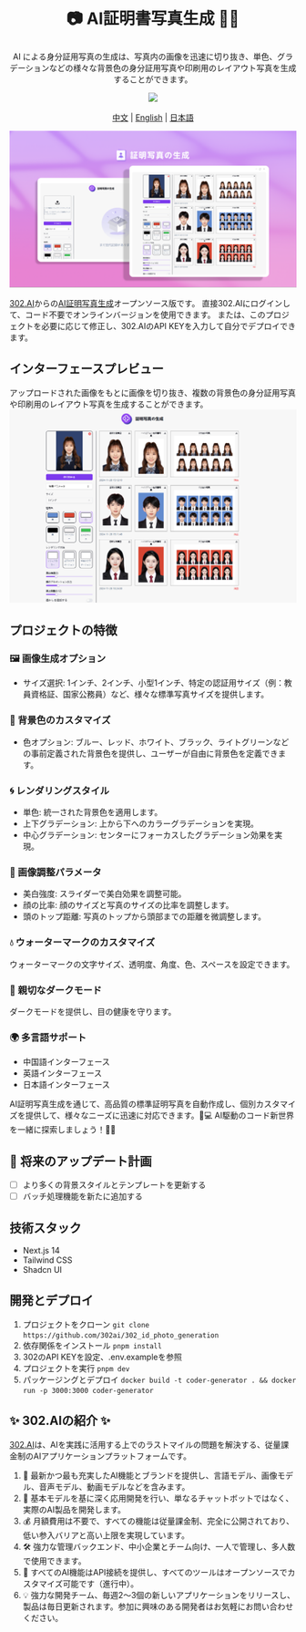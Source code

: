 # <p align="center">📷 AI証明書写真生成 🚀✨</p>

<p align="center">AI による身分証用写真の生成は、写真内の画像を迅速に切り抜き、単色、グラデーションなどの様々な背景色の身分証用写真や印刷用のレイアウト写真を生成することができます。</p>

<p align="center"><a href="https://302.ai/ja/tools/idphotos/" target="blank"><img src="https://file.302ai.cn/gpt/imgs/github/302_badge.png" /></a></p >

<p align="center"><a href="README_zh.md">中文</a> | <a href="README.md">English</a> | <a href="README_ja.md">日本語</a></p>

![インターフェースプレビュー](docs/证件照生成jp.png)

[302.AI](https://302.ai)からの[AI証明写真生成](https://302.ai/ja/tools/idphotos/)オープンソース版です。
直接302.AIにログインして、コード不要でオンラインバージョンを使用できます。
または、このプロジェクトを必要に応じて修正し、302.AIのAPI KEYを入力して自分でデプロイできます。

## インターフェースプレビュー
アップロードされた画像をもとに画像を切り抜き、複数の背景色の身分証用写真や印刷用のレイアウト写真を生成することができます。
![インターフェースプレビュー](docs/证件照3.png)

## プロジェクトの特徴
### 🖼️ 画像生成オプション
   - サイズ選択: 1インチ、2インチ、小型1インチ、特定の認証用サイズ（例：教員資格証、国家公務員）など、様々な標準写真サイズを提供します。

### 🎨 背景色のカスタマイズ
   - 色オプション: ブルー、レッド、ホワイト、ブラック、ライトグリーンなどの事前定義された背景色を提供し、ユーザーが自由に背景色を定義できます。

### 🌀 レンダリングスタイル
   - 単色: 統一された背景色を適用します。
   - 上下グラデーション: 上から下へのカラーグラデーションを実現。
   - 中心グラデーション: センターにフォーカスしたグラデーション効果を実現。

### 🔧 画像調整パラメータ
   - 美白強度: スライダーで美白効果を調整可能。
   - 顔の比率: 顔のサイズと写真のサイズの比率を調整します。
   - 頭のトップ距離: 写真のトップから頭部までの距離を微調整します。

### 💧 ウォーターマークのカスタマイズ
ウォーターマークの文字サイズ、透明度、角度、色、スペースを設定できます。

### 🌙 親切なダークモード
ダークモードを提供し、目の健康を守ります。

### 🌍 多言語サポート
- 中国語インターフェース
- 英語インターフェース
- 日本語インターフェース

AI証明写真生成を通じて、高品質の標準証明写真を自動作成し、個別カスタマイズを提供して、様々なニーズに迅速に対応できます。🎉💻 AI駆動のコード新世界を一緒に探索しましょう！🌟🚀

## 🚩 将来のアップデート計画
- [ ] より多くの背景スタイルとテンプレートを更新する
- [ ] バッチ処理機能を新たに追加する

## 技術スタック
- Next.js 14
- Tailwind CSS
- Shadcn UI

## 開発とデプロイ
1. プロジェクトをクローン `git clone https://github.com/302ai/302_id_photo_generation`
2. 依存関係をインストール `pnpm install`
3. 302のAPI KEYを設定、.env.exampleを参照
4. プロジェクトを実行 `pnpm dev`
5. パッケージングとデプロイ `docker build -t coder-generator . && docker run -p 3000:3000 coder-generator`


## ✨ 302.AIの紹介 ✨
[302.AI](https://302.ai)は、AIを実践に活用する上でのラストマイルの問題を解決する、従量課金制のAIアプリケーションプラットフォームです。
1. 🧠 最新かつ最も充実したAI機能とブランドを提供し、言語モデル、画像モデル、音声モデル、動画モデルなどを含みます。
2. 🚀 基本モデルを基に深く応用開発を行い、単なるチャットボットではなく、実際のAI製品を開発します。
3. 💰 月額費用は不要で、すべての機能は従量課金制、完全に公開されており、低い参入バリアと高い上限を実現しています。
4. 🛠 強力な管理バックエンド、中小企業とチーム向け、一人で管理し、多人数で使用できます。
5. 🔗 すべてのAI機能はAPI接続を提供し、すべてのツールはオープンソースでカスタマイズ可能です（進行中）。
6. 💡 強力な開発チーム、毎週2〜3個の新しいアプリケーションをリリースし、製品は毎日更新されます。参加に興味のある開発者はお気軽にお問い合わせください。
